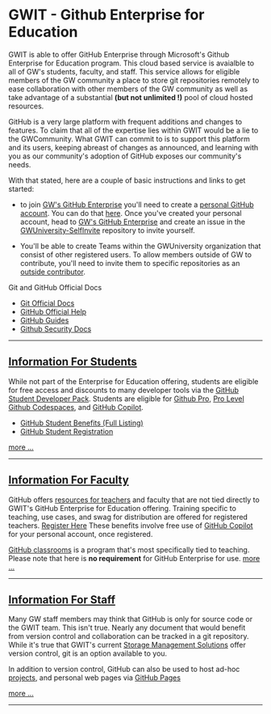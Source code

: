 # GWIT - Github Enterprise for Education

GWIT is able to offer GitHub Enterprise through Microsoft's Github Enterprise for Education program. This cloud based service is avaialble to all of GW's students, faculty, and staff. This service allows for eligible members of the GW community a place to store git repositories remotely to ease collaboration with other members of the GW community as well as take advantage of a substantial **(but not unlimited !)** pool of cloud hosted resources. 

GitHub is a very large platform with frequent additions and changes to features. To claim that all of the expertise lies within GWIT would be a lie to the GWCommunity. What GWIT can commit to is to support this platform and its users, keeping abreast of changes as announced, and learning with you as our community's adoption of GitHub exposes our community's needs.

With that stated, here are a couple of basic instructions and links to get started:

- to join [GW's GitHub Enterprise](https://github.com/gwuniversity) you'll need to create a [personal GitHub account](https://github.com/signup?ref_cta=Sign+up&ref_loc=header+logged+out&ref_page=%2F&source=header-home). You can do that [here](https://github.com/signup?ref_cta=Sign+up&ref_loc=header+logged+out&ref_page=%2F&source=header-home). Once you've created your personal account, head to [GW's GitHub Enterprise](https://github.com/gwuniversity) and create an issue in the [GWUniversity-SelfInvite](https://github.com/gwuniversity/GWUniversity-SelfInvite) repository to invite yourself. 

- You'll be able to create Teams within the GWUniversity organization that consist of other registered users. To allow members outside of GW to contribute, you'll need to invite them to specific repositories as an [outside contributor](https://www.google.com/url?sa=t&rct=j&q=&esrc=s&source=web&cd=&cad=rja&uact=8&ved=2ahUKEwiYqvjWjr-BAxX4F1kFHbRgDM0QFnoECBIQAQ&url=https%3A%2F%2Fdocs.github.com%2Fen%2Forganizations%2Fmanaging-user-access-to-your-organizations-repositories%2Fmanaging-outside-collaborators%2Fadding-outside-collaborators-to-repositories-in-your-organization&usg=AOvVaw1TlVDsH6JNAKRgyfn1TzQy&opi=89978449).


Git and GitHub Official Docs
- [Git Official Docs](https://git-scm.com/docs)
- [GitHub Official Help](https://help.github.com)  
- [GitHub Guides](https://guides.github.com)  
- [Github Security Docs](https://docs.github.com/en/github/authenticating-to-github/keeping-your-account-and-data-secure)

---

## [Information For Students](./students.md)
While not part of the Enterprise for Education offering, students are eligible for free access and discounts to many developer tools via the [GitHub Student Developer Pack](https://education.github.com/pack). Students are eligible for [Github Pro](https://docs.github.com/en/get-started/learning-about-github/githubs-plans#github-pro), [Pro Level Github Codespaces](https://github.blog/changelog/2022-11-09-codespaces-for-free-and-pro-accounts/), and [GitHub Copilot](https://docs.github.com/en/copilot/quickstart).

- [GitHub Student Benefits (Full Listing)](https://education.github.com/pack)
- [GitHub Student Registration](https://education.github.com/discount_requests/application)

[more ...](./students.md)

---

## [Information For Faculty](./faculty.md)
GitHub offers [resources for teachers](https://education.github.com/teachers) and faculty that are not tied directly to GWIT's GitHub Enterprise for Education offering. Training specific to teaching, use cases, and swag for distribution are offered for registered teachers. [Register Here](https://education.github.com/teachers) These benefits involve free use of [GitHub Copilot](https://docs.github.com/en/copilot/quickstart) for your personal account, once registered. 

[GitHub classrooms](https://classroom.github.com) is a program that's most specifically tied to teaching. Please note that here is **no requirement** for GitHub Enterprise for use. [more ...](./faculty.md)

---

## [Information For Staff](./staff.md)
Many GW staff members may think that GitHub is only for source code or the GWIT team. This isn't true. Nearly any document that would benefit from version control and collaboration can be tracked in a git repository. While it's true that GWIT's current [Storage Management Solutions](https://it.gwu.edu/backup-storage-document-management) offer version control, git is an option available to you. 

In addition to version control, GitHub can also be used to host ad-hoc [projects](https://docs.github.com/en/issues/planning-and-tracking-with-projects), and personal web pages via [GitHub Pages](https://docs.github.com/en/pages) 


[more ...](./staff.md)

--- 

 



